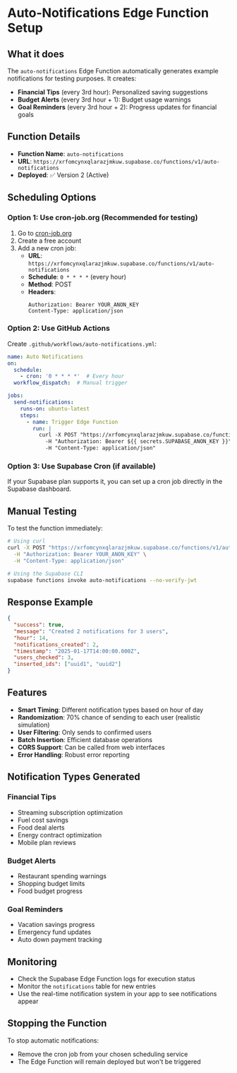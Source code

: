 # Auto-Notifications Edge Function Setup

## What it does

The `auto-notifications` Edge Function automatically generates example notifications for testing purposes. It creates:

- **Financial Tips** (every 3rd hour): Personalized saving suggestions
- **Budget Alerts** (every 3rd hour + 1): Budget usage warnings
- **Goal Reminders** (every 3rd hour + 2): Progress updates for financial goals

## Function Details

- **Function Name**: `auto-notifications`
- **URL**: `https://xrfomcynxqlarazjmkuw.supabase.co/functions/v1/auto-notifications`
- **Deployed**: ✅ Version 2 (Active)

## Scheduling Options

### Option 1: Use cron-job.org (Recommended for testing)
1. Go to [cron-job.org](https://cron-job.org)
2. Create a free account
3. Add a new cron job:
   - **URL**: `https://xrfomcynxqlarazjmkuw.supabase.co/functions/v1/auto-notifications`
   - **Schedule**: `0 * * * *` (every hour)
   - **Method**: POST
   - **Headers**: 
     ```
     Authorization: Bearer YOUR_ANON_KEY
     Content-Type: application/json
     ```

### Option 2: Use GitHub Actions
Create `.github/workflows/auto-notifications.yml`:

```yaml
name: Auto Notifications
on:
  schedule:
    - cron: '0 * * * *'  # Every hour
  workflow_dispatch:  # Manual trigger

jobs:
  send-notifications:
    runs-on: ubuntu-latest
    steps:
      - name: Trigger Edge Function
        run: |
          curl -X POST "https://xrfomcynxqlarazjmkuw.supabase.co/functions/v1/auto-notifications" \
            -H "Authorization: Bearer ${{ secrets.SUPABASE_ANON_KEY }}" \
            -H "Content-Type: application/json"
```

### Option 3: Use Supabase Cron (if available)
If your Supabase plan supports it, you can set up a cron job directly in the Supabase dashboard.

## Manual Testing

To test the function immediately:

```bash
# Using curl
curl -X POST "https://xrfomcynxqlarazjmkuw.supabase.co/functions/v1/auto-notifications" \
  -H "Authorization: Bearer YOUR_ANON_KEY" \
  -H "Content-Type: application/json"

# Using the Supabase CLI
supabase functions invoke auto-notifications --no-verify-jwt
```

## Response Example

```json
{
  "success": true,
  "message": "Created 2 notifications for 3 users",
  "hour": 14,
  "notifications_created": 2,
  "timestamp": "2025-01-17T14:00:00.000Z",
  "users_checked": 3,
  "inserted_ids": ["uuid1", "uuid2"]
}
```

## Features

- **Smart Timing**: Different notification types based on hour of day
- **Randomization**: 70% chance of sending to each user (realistic simulation)
- **User Filtering**: Only sends to confirmed users
- **Batch Insertion**: Efficient database operations
- **CORS Support**: Can be called from web interfaces
- **Error Handling**: Robust error reporting

## Notification Types Generated

### Financial Tips
- Streaming subscription optimization
- Fuel cost savings
- Food deal alerts
- Energy contract optimization
- Mobile plan reviews

### Budget Alerts
- Restaurant spending warnings
- Shopping budget limits
- Food budget progress

### Goal Reminders
- Vacation savings progress
- Emergency fund updates
- Auto down payment tracking

## Monitoring

- Check the Supabase Edge Function logs for execution status
- Monitor the `notifications` table for new entries
- Use the real-time notification system in your app to see notifications appear

## Stopping the Function

To stop automatic notifications:
- Remove the cron job from your chosen scheduling service
- The Edge Function will remain deployed but won't be triggered 